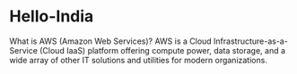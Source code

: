 # Hello-India

What is AWS (Amazon Web Services)? 
AWS is a Cloud Infrastructure-as-a-Service (Cloud IaaS) platform offering compute power, data storage, and a wide array of other IT solutions and utilities for modern organizations.
